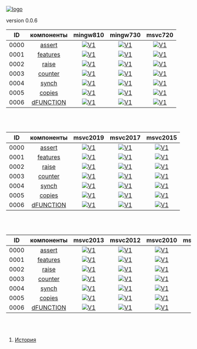 
[![logo](../logo.png)](../home.md "for developers") 

[X1]: ../images/failed.png    "2021y-02m-26d"
[V1]: ../images/success.png   "2021y-02m-26d"
[E1]: ../images/nodata.png    "2021y-02m-26d"
[N1]: ../images/na.png        "2021y-02m-26d"

version 0.0.6  

| **ID** | **компоненты** |  mingw810  |  mingw730  |  msvc720   |  
|:------:|:--------------:|:----------:|:----------:|:----------:|  
|  0000  | [assert][0]    | [![V1]][0] | [![V1]][0] | [![V1]][0] |  
|  0001  | [features][1]  | [![V1]][1] | [![V1]][1] | [![V1]][1] |  
|  0002  | [raise][2]     | [![V1]][2] | [![V1]][2] | [![V1]][2] |  
|  0003  | [counter][3]   | [![V1]][3] | [![V1]][3] | [![V1]][3] |  
|  0004  | [synch][4]     | [![V1]][4] | [![V1]][4] | [![V1]][4] |  
|  0005  | [copies][5]    | [![V1]][5] | [![V1]][5] | [![V1]][5] |  
|  0006  | [dFUNCTION][6] | [![V1]][6] | [![V1]][6] | [![V1]][6] |  

<br />
<br />

| **ID** | **компоненты** |  msvc2019  |  msvc2017  |  msvc2015  |  
|:------:|:--------------:|:----------:|:----------:|:----------:|  
|  0000  | [assert][0]    | [![V1]][0] | [![V1]][0] | [![V1]][0] |  
|  0001  | [features][1]  | [![V1]][1] | [![V1]][1] | [![V1]][1] |  
|  0002  | [raise][2]     | [![V1]][2] | [![V1]][2] | [![V1]][2] |  
|  0003  | [counter][3]   | [![V1]][3] | [![V1]][3] | [![V1]][3] |  
|  0004  | [synch][4]     | [![V1]][4] | [![V1]][4] | [![V1]][4] |  
|  0005  | [copies][5]    | [![V1]][5] | [![V1]][5] | [![V1]][5] |  
|  0006  | [dFUNCTION][6] | [![V1]][6] | [![V1]][6] | [![V1]][6] |  

<br />
<br />

| **ID** | **компоненты** |  msvc2013  |  msvc2012  |  msvc2010  |  msvc2008  |  
|:------:|:--------------:|:----------:|:----------:|:----------:|:----------:|  
|  0000  | [assert][0]    | [![V1]][0] | [![V1]][0] | [![V1]][0] | [![V1]][0] |  
|  0001  | [features][1]  | [![V1]][1] | [![V1]][1] | [![V1]][1] | [![V1]][1] |  
|  0002  | [raise][2]     | [![V1]][2] | [![V1]][2] | [![V1]][2] | [![V1]][2] |  
|  0003  | [counter][3]   | [![V1]][3] | [![V1]][3] | [![V1]][3] | [![V1]][3] |  
|  0004  | [synch][4]     | [![V1]][4] | [![V1]][4] | [![V1]][4] | [![V1]][4] |  
|  0005  | [copies][5]    | [![V1]][5] | [![V1]][5] | [![V1]][5] | [![V1]][5] |  
|  0006  | [dFUNCTION][6] | [![V1]][6] | [![V1]][6] | [![V1]][6] | [![V1]][6] |  

<br />
<br />

[0]:  #assert     "подключает assert только в дебаге"  
[1]:  #features   "определяет технические возможности компилятора"  
[2]:  #raise      "определяет технические возможности компилятора"  
[3]:  #counter    "атомарный счетчик"  
[4]:  #synch      "примитив синхронизации (критическая секция)"  
[5]:  #copies     "позволяет определить количество объектов класса"  
[6]:  #dFUNCTION  "макрос раскрывается в текстовое имя функции"  

1) [История](../history.md)  


